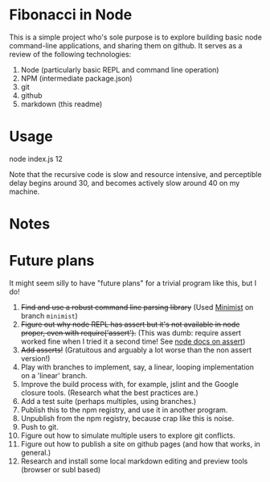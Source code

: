 # Fibonacci in Node

This is a simple project who's sole purpose is to explore building basic node command-line applications, and sharing them on github. It serves as a review of the following technologies:

1. Node (particularly basic REPL and command line operation)
2. NPM (intermediate package.json)
3. git
4. github
5. markdown (this readme)

# Usage
node index.js 12

Note that the recursive code is slow and resource intensive, and perceptible delay begins around 30, and becomes actively slow around 40 on my machine.

# Notes

# Future plans

It might seem silly to have "future plans" for a trivial program like this, but I do!

1. ~~Find and use a robust command line parsing library~~ (Used [Minimist](https://www.npmjs.org/package/minimist) on branch `minimist`)
2. ~~Figure out why node REPL has assert but it's not available in node proper, even with require('assert').~~ (This was dumb: require assert worked fine when I tried it a second time! See [node docs on assert](http://nodejs.org/api/assert.html))
3. ~~Add asserts!~~ (Gratuitous and arguably a lot worse than the non assert version!)
4. Play with branches to implement, say, a linear, looping implementation on a 'linear' branch.
5. Improve the build process with, for example, jslint and the Google closure tools. (Research what the best practices are.)
6. Add a test suite (perhaps multiples, using branches.)
7. Publish this to the npm registry, and use it in another program.
8. Unpublish from the npm registry, because crap like this is noise.
9. Push to git.
10. Figure out how to simulate multiple users to explore git conflicts.
11. Figure out how to publish a site on github pages (and how that works, in general.)
12. Research and install some local markdown editing and preview tools (browser or subl based)